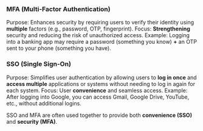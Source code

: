 ### MFA (Multi-Factor Authentication)

Purpose: Enhances security by requiring users to verify their identity using **multiple** factors (e.g., password, OTP, fingerprint).
Focus: **Strengthening** security and reducing the risk of unauthorized access.
Example: Logging into a banking app may require a password (something you know) **+** an OTP sent to your phone (something you have).


### SSO (Single Sign-On)

Purpose: Simplifies user authentication by allowing users to **log in once** and **access multiple** applications or systems without needing to log in again for each system.
Focus: User **convenience** and seamless access.
Example: After logging into Google, you can access Gmail, Google Drive, YouTube, etc., without additional logins.

SSO and MFA are often used together to provide both **convenience (SSO)** and **security (MFA)**.